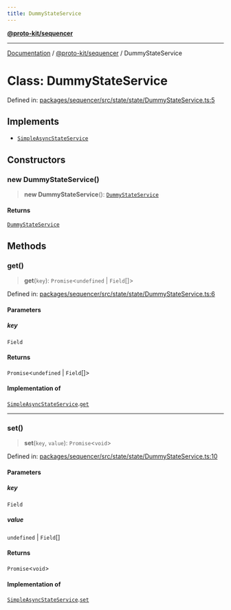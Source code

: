 ```yaml
---
title: DummyStateService
---
```


[**@proto-kit/sequencer**](../README.md)

***

[Documentation](../../../README.md) / [@proto-kit/sequencer](../README.md) / DummyStateService

# Class: DummyStateService

Defined in: [packages/sequencer/src/state/state/DummyStateService.ts:5](https://github.com/proto-kit/framework/blob/28efa802e3737fc3b77339148b307ef7246f3ef1/packages/sequencer/src/state/state/DummyStateService.ts#L5)

## Implements

- [`SimpleAsyncStateService`](../../protocol/interfaces/SimpleAsyncStateService.md)

## Constructors

### new DummyStateService()

> **new DummyStateService**(): [`DummyStateService`](DummyStateService.md)

#### Returns

[`DummyStateService`](DummyStateService.md)

## Methods

### get()

> **get**(`key`): `Promise`\<`undefined` \| `Field`[]\>

Defined in: [packages/sequencer/src/state/state/DummyStateService.ts:6](https://github.com/proto-kit/framework/blob/28efa802e3737fc3b77339148b307ef7246f3ef1/packages/sequencer/src/state/state/DummyStateService.ts#L6)

#### Parameters

##### key

`Field`

#### Returns

`Promise`\<`undefined` \| `Field`[]\>

#### Implementation of

[`SimpleAsyncStateService`](../../protocol/interfaces/SimpleAsyncStateService.md).[`get`](../../protocol/interfaces/SimpleAsyncStateService.md#get)

***

### set()

> **set**(`key`, `value`): `Promise`\<`void`\>

Defined in: [packages/sequencer/src/state/state/DummyStateService.ts:10](https://github.com/proto-kit/framework/blob/28efa802e3737fc3b77339148b307ef7246f3ef1/packages/sequencer/src/state/state/DummyStateService.ts#L10)

#### Parameters

##### key

`Field`

##### value

`undefined` | `Field`[]

#### Returns

`Promise`\<`void`\>

#### Implementation of

[`SimpleAsyncStateService`](../../protocol/interfaces/SimpleAsyncStateService.md).[`set`](../../protocol/interfaces/SimpleAsyncStateService.md#set)
